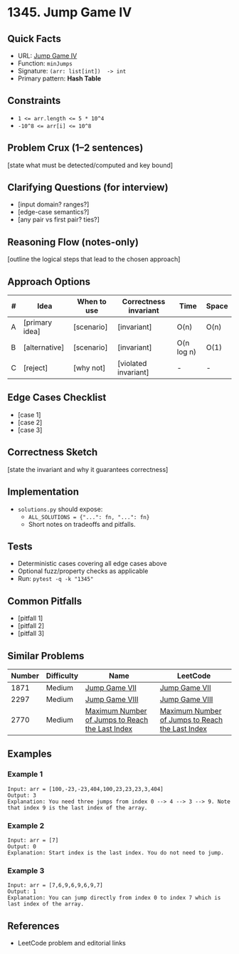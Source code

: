 # 1345. Jump Game IV

## Quick Facts

- URL: [Jump Game IV](https://leetcode.com/problems/jump-game-iv/)
- Function: `minJumps`
- Signature: `(arr: list[int])  -> int`
- Primary pattern: **Hash Table**

## Constraints

- `1 <= arr.length <= 5 * 10^4`
- `-10^8 <= arr[i] <= 10^8`

## Problem Crux (1–2 sentences)

[state what must be detected/computed and key bound]

## Clarifying Questions (for interview)

- [input domain? ranges?]
- [edge-case semantics?]
- [any pair vs first pair? ties?]

## Reasoning Flow (notes-only)

[outline the logical steps that lead to the chosen approach]

## Approach Options

| # | Idea | When to use | Correctness invariant | Time | Space |
|---|------|-------------|-----------------------|------|-------|
| A | [primary idea] | [scenario] | [invariant] | O(n) | O(n) |
| B | [alternative] | [scenario] | [invariant] | O(n log n) | O(1) |
| C | [reject] | [why not] | [violated invariant] | - | - |

## Edge Cases Checklist

- [case 1]
- [case 2]
- [case 3]

## Correctness Sketch

[state the invariant and why it guarantees correctness]

## Implementation

- `solutions.py` should expose:
  - `ALL_SOLUTIONS = {"...": fn, "...": fn}`
  - Short notes on tradeoffs and pitfalls.

## Tests

- Deterministic cases covering all edge cases above
- Optional fuzz/property checks as applicable
- Run: `pytest -q -k "1345"`

## Common Pitfalls

- [pitfall 1]
- [pitfall 2]
- [pitfall 3]

## Similar Problems

| Number | Difficulty | Name | LeetCode |
|---|---|---|---|
| 1871 | Medium | [Jump Game VII](../1871-jump-game-vii/readme.md) | [Jump Game VII](https://leetcode.com/problems/jump-game-vii/) |
| 2297 | Medium | [Jump Game VIII](../2297-jump-game-viii/readme.md) | [Jump Game VIII](https://leetcode.com/problems/jump-game-viii/) |
| 2770 | Medium | [Maximum Number of Jumps to Reach the Last Index](../2770-maximum-number-of-jumps-to-reach-the-last-index/readme.md) | [Maximum Number of Jumps to Reach the Last Index](https://leetcode.com/problems/maximum-number-of-jumps-to-reach-the-last-index/) |

## Examples

### Example 1

```text
Input: arr = [100,-23,-23,404,100,23,23,23,3,404]
Output: 3
Explanation: You need three jumps from index 0 --> 4 --> 3 --> 9. Note that index 9 is the last index of the array.
```

### Example 2

```text
Input: arr = [7]
Output: 0
Explanation: Start index is the last index. You do not need to jump.
```

### Example 3

```text
Input: arr = [7,6,9,6,9,6,9,7]
Output: 1
Explanation: You can jump directly from index 0 to index 7 which is last index of the array.
```

## References

- LeetCode problem and editorial links
